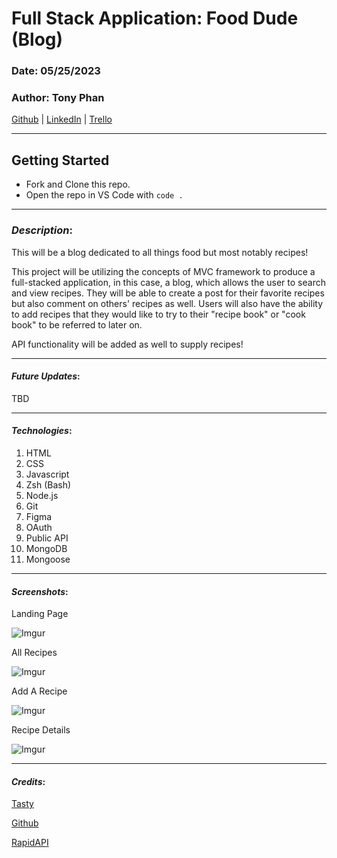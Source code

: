 # Full Stack Application: Food Dude (Blog)

### Date: 05/25/2023

### Author: Tony Phan

[Github](https://github.com/ant087)
| [LinkedIn](https://www.linkedin.com/in/ap777/)
| [Trello](https://trello.com/invite/b/lR7rzGOu/ATTIdbb453462e87817db470a86b33ad5264931F0CE6/full-stack-food-blog)

---

## Getting Started

- Fork and Clone this repo.
- Open the repo in VS Code with `code .`

---

### **_Description_**:

This will be a blog dedicated to all things food but most notably recipes!

This project will be utilizing the concepts of MVC framework to produce a full-stacked application, in this case, a blog, which allows the user to search and view recipes. They will be able to create a post for their favorite recipes but also comment on others' recipes as well. Users will also have the ability to add recipes that they would like to try to their "recipe book" or "cook book" to be referred to later on.

API functionality will be added as well to supply recipes! 

---

#### **_Future Updates_**:

TBD

---

#### **_Technologies_**:

1. HTML
2. CSS
3. Javascript
4. Zsh (Bash)
5. Node.js
6. Git
7. Figma
8. OAuth
9. Public API
10. MongoDB
11. Mongoose

---

#### **_Screenshots_**:

Landing Page

![Imgur](https://i.imgur.com/oUUfLyDb.png)

All Recipes

![Imgur](https://i.imgur.com/6Lq3lJSb.png)

Add A Recipe

![Imgur](https://i.imgur.com/wsw4m4Gb.png)

Recipe Details

![Imgur](https://i.imgur.com/Bf9T0Xab.png)

---

#### **_Credits_**:

[Tasty](https://tasty.co/)

[Github](https://github.com/public-apis/public-apis#food--drink)

[RapidAPI](https://rapidapi.com/apidojo/api/tasty)